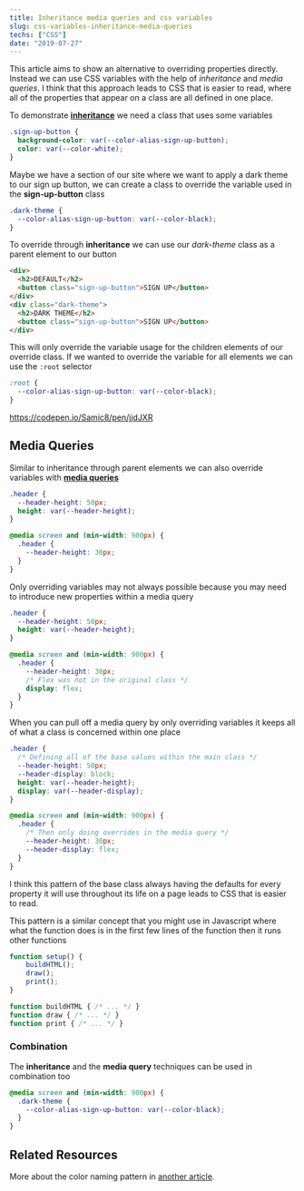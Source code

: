```yaml
---
title: Inheritance media queries and css variables
slug: css-variables-inheritance-media-queries
techs: ["CSS"]
date: "2019-07-27"
---
```


This article aims to show an alternative to overriding properties directly. Instead we can use CSS variables with the help of _inheritance_ and _media queries_. I think that this approach leads to CSS that is easier to read, where all of the properties that appear on a class are all defined in one place.

To demonstrate [**inheritance**](https://developer.mozilla.org/en-US/docs/Web/CSS/Using_CSS_custom_properties#Inheritance_of_custom_properties) we need a class that uses some variables

```css
.sign-up-button {
  background-color: var(--color-alias-sign-up-button);
  color: var(--color-white);
}
```

Maybe we have a section of our site where we want to apply a dark theme to our sign up button, we can create a class to override the variable used in the **sign-up-button** class

```css
.dark-theme {
  --color-alias-sign-up-button: var(--color-black);
}
```

To override through **inheritance** we can use our _dark-theme_ class as a parent element to our button

```html
<div>
  <h2>DEFAULT</h2>
  <button class="sign-up-button">SIGN UP</button>
</div>
<div class="dark-theme">
  <h2>DARK THEME</h2>
  <button class="sign-up-button">SIGN UP</button>
</div>
```

This will only override the variable usage for the children elements of our override class. If we wanted to override the variable for all elements we can use the `:root` selector

```css
:root {
  --color-alias-sign-up-button: var(--color-black);
}
```

https://codepen.io/Samic8/pen/jjdJXR

## Media Queries

Similar to inheritance through parent elements we can also override variables with [**media queries**](https://developer.mozilla.org/en-US/docs/Web/CSS/Media_Queries/Using_media_queries)

```css
.header {
  --header-height: 50px;
  height: var(--header-height);
}

@media screen and (min-width: 900px) {
  .header {
    --header-height: 30px;
  }
}
```

Only overriding variables may not always possible because you may need to introduce new properties within a media query

```css
.header {
  --header-height: 50px;
  height: var(--header-height);
}

@media screen and (min-width: 900px) {
  .header {
    --header-height: 30px;
    /* Flex was not in the original class */
    display: flex;
  }
}
```

When you can pull off a media query by only overriding variables it keeps all of what a class is concerned within one place

```css
.header {
  /* Defining all of the base values within the main class */
  --header-height: 50px;
  --header-display: block;
  height: var(--header-height);
  display: var(--header-display);
}

@media screen and (min-width: 900px) {
  .header {
    /* Then only doing overrides in the media query */
    --header-height: 30px;
    --header-display: flex;
  }
}
```

I think this pattern of the base class always having the defaults for every property it will use throughout its life on a page leads to CSS that is easier to read.

This pattern is a similar concept that you might use in Javascript where what the function does is in the first few lines of the function then it runs other functions

```js
function setup() {
    buildHTML();
    draw();
    print();
}

function buildHTML { /* ... */ }
function draw { /* ... */ }
function print { /* ... */ }
```

### Combination

The **inheritance** and the **media query** techniques can be used in combination too

```css
@media screen and (min-width: 900px) {
  .dark-theme {
    --color-alias-sign-up-button: var(--color-black);
  }
}
```

## Related Resources

More about the color naming pattern in [another article](./color-system).
